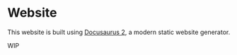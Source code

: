 # Website

This website is built using [Docusaurus 2](https://docusaurus.io/), a modern static website generator.

WIP
